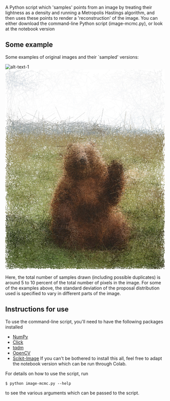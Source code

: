 A Python script which 'samples' points from an image by treating their lightness as a density and running a 
Metropolis Hastings algorithm, and then uses these points to render a 'reconstruction' of the image. You can either
download the command-line Python script (image-mcmc.py), or look at the notebook version 

## Some example 
Some examples of original images and their `sampled' versions:

![alt-text-1](test-images/bear.jpg. "title-1") ![alt-text-2](test-images/bear_mcmc.jpg "title-2")

Here, the total number of samples drawn (including possible duplicates) is around 5 to 10 percent of the
total number of pixels in the image. For some of the examples above, the standard deviation of the proposal
distribution used is specified to vary in different parts of the image.

## Instructions for use

To use the command-line script, you'll need to have the following packages installed
* [NumPy](https://numpy.org/)
* [Click](https://click.palletsprojects.com/en/7.x/)
* [tqdm](https://tqdm.github.io/)
* [OpenCV](https://pypi.org/project/opencv-python/)
* [Scikit-Image](https://scikit-image.org/)
If you can't be bothered to install this all, feel free to adapt the notebook version which can be 
run through Colab.

For details on how to use the script, run
```
$ python image-mcmc.py --help
```
to see the various arguments which can be passed to the script.
